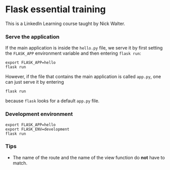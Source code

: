 # Flask essential training
This is a LinkedIn Learning course taught by Nick Walter.

### Serve the application

If the main application is inside the `hello.py` file, we serve it by first setting the `FLASK_APP` environment variable and then entering `flask run`:
```shell
export FLASK_APP=hello
flask run
```
However, if the file that contains the main application is called `app.py`, one can just serve it by entering
```shell
flask run
```
because `flask` looks for a default `app.py` file.

### Development environment

```shell
export FLASK_APP=hello
export FLASK_ENV=development
flask run
```

### Tips

* The name of the route and the name of the view function do **not** have to match.
